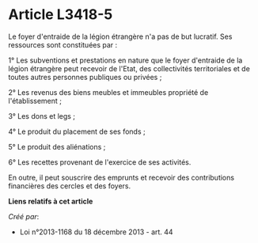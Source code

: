 # Article L3418-5

Le foyer d'entraide de la légion étrangère n'a pas de but lucratif. Ses ressources sont constituées par : 

1° Les subventions et prestations en nature que le foyer d'entraide de la légion étrangère peut recevoir de l'Etat, des
collectivités territoriales et de toutes autres personnes publiques ou privées ; 

2° Les revenus des biens meubles et immeubles propriété de l'établissement ; 

3° Les dons et legs ; 

4° Le produit du placement de ses fonds ; 

5° Le produit des aliénations ; 

6° Les recettes provenant de l'exercice de ses activités. 

En outre, il peut souscrire des emprunts et recevoir des contributions financières des cercles et des foyers.

**Liens relatifs à cet article**

_Créé par_:

  - Loi n°2013-1168 du 18 décembre 2013 - art. 44
